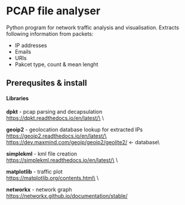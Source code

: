 # PCAP file analyser
Python program for network traffic analysis and visualisation. Extracts following information from packets:
- IP addresses 
- Emails
- URIs
- Pakcet type, count & mean lenght

## Prerequsites & install
#### Libraries
**dpkt** - pcap parsing and decapsulation\
https://dpkt.readthedocs.io/en/latest/\
\

**geoip2** - geolocation database lookup for extracted IPs\
https://geoip2.readthedocs.io/en/latest/\
https://dev.maxmind.com/geoip/geoip2/geolite2/ <- database\

**simplekml** - kml file creation\
https://simplekml.readthedocs.io/en/latest/\
\

**matplotlib** - traffic plot\
https://matplotlib.org/contents.html\
\

**networkx** - network graph\
https://networkx.github.io/documentation/stable/
